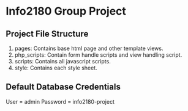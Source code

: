 # Info2180 Group Project

## Project File Structure

1. pages: Contains base html page and other template views.
2. php_scripts: Contain form handle scripts and view handling script.
3. scripts: Contains all javascript scripts.
4. style: Contains each style sheet.

## Default Database Credentials
User = admin
Password  = info2180-project
